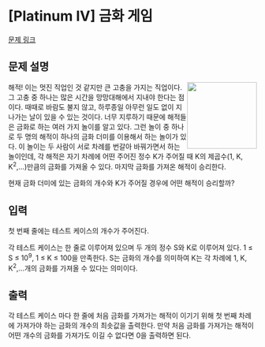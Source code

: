 # [Platinum IV] 금화 게임

[문제 링크](https://www.acmicpc.net/problem/5386) 

## 문제 설명

<p><img alt="" src="https://www.acmicpc.net/upload/images2/doub.png" style="float:right; height:135px; width:141px">해적! 이는 멋진 직업인 것 같지만 큰 고충을 가지는 직업이다. 그 고충 중 하나는 많은 시간을 망망대해에서 지내야 한다는 점이다. 때때로 바람도 불지 않고, 하루종일 아무런 일도 없이 지나가는 날이 있을 수 있는 것이다. 너무 지루하기 때문에 해적들은 금화로 하는 여러 가지 놀이를 알고 있다. 그런 놀이 중 하나로 두 명의 해적이 하나의 금화 더미를 이용해서 하는 놀이가 있다. 이 놀이는 두 사람이 서로 차례를 번갈아 바꿔가면서 하는 놀이인데, 각 해적은 자기 차례에 어떤 주어진 정수 K가 주어질 때 K의 제곱수(1, K, K<sup>2</sup>,...)만큼의 금화를 가져올 수 있다. 마지막 금화를 가져온 해적이 승리한다.</p>

<p>현재 금화 더미에 있는 금화의 개수와 K가 주어질 경우에 어떤 해적이 승리할까?</p>

## 입력 

 <p>첫 번째 줄에는 테스트 케이스의 개수가 주어진다.</p>

<p>각 테스트 케이스는 한 줄로 이루어져 있으며 두 개의 정수 S와 K로 이루어져 있다. 1 ≤ S ≤ 10<sup>9</sup>, 1 ≤ K ≤ 100을 만족한다. S는 금화의 개수를 의미하여 K는 각 차례에 1, K, K<sup>2</sup>,...개의 금화를 가져올 수 있다는 의미이다.</p>

## 출력 

 <p>각 테스트 케이스 마다 한 줄에 처음 금화를 가져가는 해적이 이기기 위해 첫 번째 차례에 가져가야 하는 금화의 개수의 최솟값을 출력한다. 만약 처음 금화를 가져가는 해적이 어떤 개수의 금화를 가져가도 이길 수 없다면 0을 출력하면 된다.</p>

